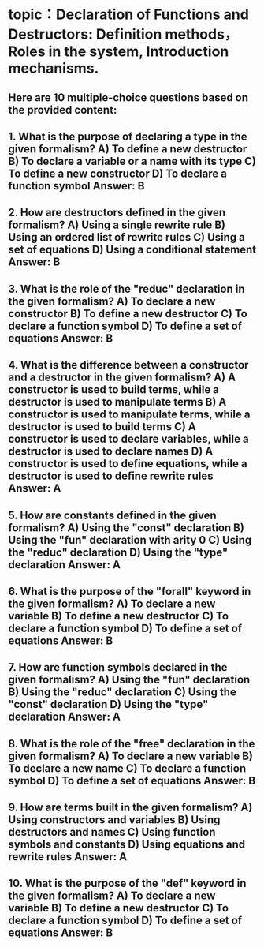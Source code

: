 # topic：Declaration of Functions and Destructors: Definition methods，Roles in the system, Introduction mechanisms.

Here are 10 multiple-choice questions based on the provided content:
---

**1. What is the purpose of declaring a type in the given formalism?**
A) To define a new destructor
B) To declare a variable or a name with its type
C) To define a new constructor
D) To declare a function symbol
**Answer:** B
---

**2. How are destructors defined in the given formalism?**
A) Using a single rewrite rule
B) Using an ordered list of rewrite rules
C) Using a set of equations
D) Using a conditional statement
**Answer:** B
---

**3. What is the role of the "reduc" declaration in the given formalism?**
A) To declare a new constructor
B) To define a new destructor
C) To declare a function symbol
D) To define a set of equations
**Answer:** B
---

**4. What is the difference between a constructor and a destructor in the given formalism?**
A) A constructor is used to build terms, while a destructor is used to manipulate terms
B) A constructor is used to manipulate terms, while a destructor is used to build terms
C) A constructor is used to declare variables, while a destructor is used to declare names
D) A constructor is used to define equations, while a destructor is used to define rewrite rules
**Answer:** A
---

**5. How are constants defined in the given formalism?**
A) Using the "const" declaration
B) Using the "fun" declaration with arity 0
C) Using the "reduc" declaration
D) Using the "type" declaration
**Answer:** A
---

**6. What is the purpose of the "forall" keyword in the given formalism?**
A) To declare a new variable
B) To define a new destructor
C) To declare a function symbol
D) To define a set of equations
**Answer:** B
---

**7. How are function symbols declared in the given formalism?**
A) Using the "fun" declaration
B) Using the "reduc" declaration
C) Using the "const" declaration
D) Using the "type" declaration
**Answer:** A
---

**8. What is the role of the "free" declaration in the given formalism?**
A) To declare a new variable
B) To declare a new name
C) To declare a function symbol
D) To define a set of equations
**Answer:** B
---

**9. How are terms built in the given formalism?**
A) Using constructors and variables
B) Using destructors and names
C) Using function symbols and constants
D) Using equations and rewrite rules
**Answer:** A
---

**10. What is the purpose of the "def" keyword in the given formalism?**
A) To declare a new variable
B) To define a new destructor
C) To declare a function symbol
D) To define a set of equations
**Answer:** B
---

